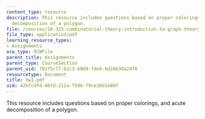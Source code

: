 ```yaml
---
content_type: resource
description: This resource includes questions based on proper colorings, and acute
  decomposition of a polygon.
file: /courses/18-315-combinatorial-theory-introduction-to-graph-theory-extremal-and-enumerative-combinatorics-spring-2005/42bfcdfd46fd212af596f9ce38d1e80f_hw1.pdf
file_type: application/pdf
learning_resource_types:
- Assignments
ocw_type: OCWFile
parent_title: Assignments
parent_type: CourseSection
parent_uid: 702f5c77-b2c3-b869-fde6-6d16b38a24f6
resourcetype: Document
title: hw1.pdf
uid: 42bfcdfd-46fd-212a-f596-f9ce38d1e80f
---
```

This resource includes questions based on proper colorings, and acute decomposition of a polygon.

